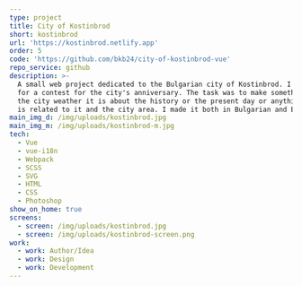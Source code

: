 ```yaml
---
type: project
title: City of Kostinbrod
short: kostinbrod
url: 'https://kostinbrod.netlify.app'
order: 5
code: 'https://github.com/bkb24/city-of-kostinbrod-vue'
repo_service: github
description: >-
  A small web project dedicated to the Bulgarian city of Kostinbrod. I made it
  for a contest for the city's anniversary. The task was to make something about
  the city weather it is about the history or the present day or anything that
  is related to it and the city area. I made it both in Bulgarian and English.
main_img_d: /img/uploads/kostinbrod.jpg
main_img_m: /img/uploads/kostinbrod-m.jpg
tech:
  - Vue
  - vue-i18n
  - Webpack
  - SCSS
  - SVG
  - HTML
  - CSS
  - Photoshop
show_on_home: true
screens:
  - screen: /img/uploads/kostinbrod.jpg
  - screen: /img/uploads/kostinbrod-screen.png
work:
  - work: Author/Idea
  - work: Design
  - work: Development
---
```


